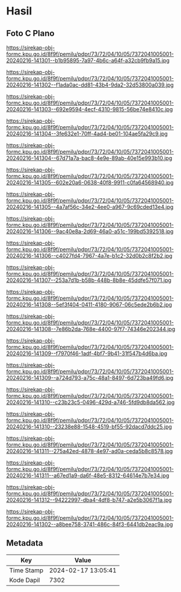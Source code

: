 # Hasil

## Foto C Plano

https://sirekap-obj-formc.kpu.go.id/8f9f/pemilu/pdpr/73/72/04/10/05/7372041005001-20240216-141301--b1b95895-7a97-4b6c-a64f-a32cb9fb9a15.jpg

https://sirekap-obj-formc.kpu.go.id/8f9f/pemilu/pdpr/73/72/04/10/05/7372041005001-20240216-141302--f1ada0ac-dd81-43b4-9da2-32d53800a039.jpg

https://sirekap-obj-formc.kpu.go.id/8f9f/pemilu/pdpr/73/72/04/10/05/7372041005001-20240216-141303--692e9594-4ecf-4310-9815-56be74e8410c.jpg

https://sirekap-obj-formc.kpu.go.id/8f9f/pemilu/pdpr/73/72/04/10/05/7372041005001-20240216-141304--3fe632e1-70ff-4ad4-be01-104ae5fa29c9.jpg

https://sirekap-obj-formc.kpu.go.id/8f9f/pemilu/pdpr/73/72/04/10/05/7372041005001-20240216-141304--67d71a7a-bac8-4e9e-89ab-40e15e993b10.jpg

https://sirekap-obj-formc.kpu.go.id/8f9f/pemilu/pdpr/73/72/04/10/05/7372041005001-20240216-141305--602e20a6-0638-40f8-9911-c0fa64568940.jpg

https://sirekap-obj-formc.kpu.go.id/8f9f/pemilu/pdpr/73/72/04/10/05/7372041005001-20240216-141305--4a7af56c-34e2-4ee0-a967-9c69cded13e4.jpg

https://sirekap-obj-formc.kpu.go.id/8f9f/pemilu/pdpr/73/72/04/10/05/7372041005001-20240216-141306--9ac40e8a-2d69-46a0-a51c-199bd5392518.jpg

https://sirekap-obj-formc.kpu.go.id/8f9f/pemilu/pdpr/73/72/04/10/05/7372041005001-20240216-141306--c4027fd4-7967-4a7e-b1c2-32d0b2c8f2b2.jpg

https://sirekap-obj-formc.kpu.go.id/8f9f/pemilu/pdpr/73/72/04/10/05/7372041005001-20240216-141307--253a7d1b-b58b-448b-8b8e-45ddfe57f071.jpg

https://sirekap-obj-formc.kpu.go.id/8f9f/pemilu/pdpr/73/72/04/10/05/7372041005001-20240216-141308--5ef3f404-0411-4180-9067-06c5ede2b6b2.jpg

https://sirekap-obj-formc.kpu.go.id/8f9f/pemilu/pdpr/73/72/04/10/05/7372041005001-20240216-141308--7e86b2da-768e-4400-97f7-74346e202344.jpg

https://sirekap-obj-formc.kpu.go.id/8f9f/pemilu/pdpr/73/72/04/10/05/7372041005001-20240216-141309--f7970f46-1adf-4bf7-9b41-31f547b4d6ba.jpg

https://sirekap-obj-formc.kpu.go.id/8f9f/pemilu/pdpr/73/72/04/10/05/7372041005001-20240216-141309--a724d793-a75c-48a1-8497-6d723ba49fd6.jpg

https://sirekap-obj-formc.kpu.go.id/8f9f/pemilu/pdpr/73/72/04/10/05/7372041005001-20240216-141310--c23b23c5-0496-429d-a746-5fd9db8da562.jpg

https://sirekap-obj-formc.kpu.go.id/8f9f/pemilu/pdpr/73/72/04/10/05/7372041005001-20240216-141310--23238e88-1548-4519-bf55-92dacd7ddc25.jpg

https://sirekap-obj-formc.kpu.go.id/8f9f/pemilu/pdpr/73/72/04/10/05/7372041005001-20240216-141311--275a42ed-4878-4e97-ad0a-ceda5b8c8578.jpg

https://sirekap-obj-formc.kpu.go.id/8f9f/pemilu/pdpr/73/72/04/10/05/7372041005001-20240216-141311--a67ed1a9-da6f-48e5-8312-64614e7b7e34.jpg

https://sirekap-obj-formc.kpu.go.id/8f9f/pemilu/pdpr/73/72/04/10/05/7372041005001-20240216-141312--94222997-dba4-4df8-b747-a2e5b3067f1a.jpg

https://sirekap-obj-formc.kpu.go.id/8f9f/pemilu/pdpr/73/72/04/10/05/7372041005001-20240216-141302--a8bee758-3741-486c-84f3-6441db2eac9a.jpg


## Metadata

| Key        | Value               |
| ---------- | ------------------- |
| Time Stamp | 2024-02-17 13:05:41 |
| Kode Dapil | 7302                |



